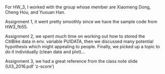 
For HW_3, I worked with the group whose member are Xiaomeng Dong, Cheng Hou, and Yuxuan Han.

Assignment 1, it went pretty smoothly since we have the sample code from HW3_fb55.  

Assignment 2, we spent much time on working out how to stored the CitiBike data in env. variable PUIDATA, then we discussed many potential hypothesis which might appealing to people. Finally, we picked up a topic to do it individually (clean data and plot)… 

Assignment 3, we had a great reference from the class note slide (UI3_2016.pdf ‘z-score’)
